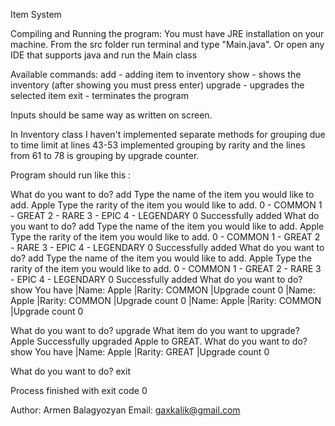 Item System                        


Compiling and Running the program:
You must have JRE installation on your machine.
From the src folder run terminal and type "Main.java".
Or open any IDE that supports java and run the Main class

Available commands:
add - adding item to inventory
show - shows the inventory (after showing you must press enter)
upgrade - upgrades the selected item
exit - terminates the program


Inputs should be same way as written on screen. 


In Inventory class I haven't implemented separate methods for grouping due to time limit at lines
43-53 implemented grouping by rarity and the lines from 61 to 78 is grouping by upgrade counter.





Program should run like this :

What do you want to do?
add
Type the name of the item you would like to add.
Apple
Type the rarity of the item you would like to add.
0 - COMMON 
 1 - GREAT 
 2 - RARE 
 3 - EPIC 
 4 - LEGENDARY 
0
Successfully added
What do you want to do?
add
Type the name of the item you would like to add.
Apple
Type the rarity of the item you would like to add.
0 - COMMON 
 1 - GREAT 
 2 - RARE 
 3 - EPIC 
 4 - LEGENDARY 
0
Successfully added
What do you want to do?
add
Type the name of the item you would like to add.
Apple
Type the rarity of the item you would like to add.
0 - COMMON 
 1 - GREAT 
 2 - RARE 
 3 - EPIC 
 4 - LEGENDARY 
0
Successfully added
What do you want to do?
show
You have
|Name: Apple	 |Rarity: COMMON	 |Upgrade count  0
|Name: Apple	 |Rarity: COMMON	 |Upgrade count  0
|Name: Apple	 |Rarity: COMMON	 |Upgrade count  0


What do you want to do?
upgrade
What item do you want to upgrade?
Apple
Successfully upgraded Apple to GREAT.
What do you want to do?
show
You have
|Name: Apple	 |Rarity: GREAT	 |Upgrade count  0


What do you want to do?
exit

Process finished with exit code 0





Author: Armen Balagyozyan 
Email: gaxkalik@gmail.com

